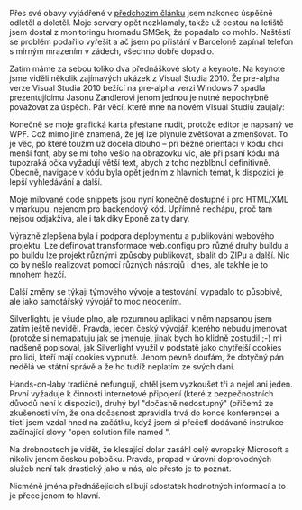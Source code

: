 <!-- dcterms:identifier = aspnetcz#214 -->
<!-- dcterms:title = TechEd Developers 2008: Den první -->
<!-- dcterms:abstract = První den TechEdu je vždycky takový nanečisto, ostatně jsou v něm jenom dva přednáškové sloty. A keynote. Na co že se to můžeme těšit? -->
<!-- np9:categoryId = 6 -->
<!-- x4w:category = Akce a události -->
<!-- np9:authorId = 1 -->
<!-- np9:authorEmail = michal.valasek@altairis.cz -->
<!-- dcterms:creator = Michal Altair Valášek -->
<!-- dcterms:created = 2008-11-11T00:30:36.513+01:00 -->
<!-- dcterms:date = 2008-11-11T00:30:36.513+01:00 -->

Přes své obavy vyjádřené v [předchozím článku](http://www.aspnet.cz/Articles/212-co-nas-ceka-na-techedu.aspx) jsem nakonec úspěšně odletěl a doletěl. Moje servery opět nezklamaly, takže už cestou na letiště jsem dostal z monitoringu hromadu SMSek, že popadalo co mohlo. Naštěstí se problém podařilo vyřešit a ač jsem po přistání v Barceloně zapínal telefon s mírným mrazením v zádech, všechno dobře dopadlo.

Zatím máme za sebou toliko dva přednáškové sloty a keynote. Na keynote jsme viděli několik zajímavých ukázek z Visual Studia 2010. Že pre-alpha verze Visual Studia 2010 bežící na pre-alpha verzi Windows 7 spadla prezentujícímu Jasonu Zandlerovi jenom jednou je nutné nepochybně považovat za úspěch. Pár věcí, které mne na novém Visual Studiu zaujaly:

Konečně se moje grafická karta přestane nudit, protože editor je napsaný ve WPF. Což mimo jiné znamená, že jej lze plynule zvětšovat a zmenšovat. To je věc, po které toužím už docela dlouho – při běžné orientaci v kódu chci menší font, aby se mi toho vešlo na obrazovku víc, ale při psaní kódu má tupozraká očka vyžadují větší text, abych z toho nezblbnul definitivně. Obecně, navigace v kódu byla opět jedním z hlavních témat, k dispozici je lepší vyhledávání a další.

Moje milované code snippets jsou nyní konečně dostupné i pro HTML/XML v markupu, nejenom pro backendový kód. Upřímně nechápu, proč tam nejsou odjakživa, ale i tak díky Eponě za ty dary.

Výrazně zlepšena byla i podpora deploymentu a publikování webového projektu. Lze definovat transformace web.configu pro různé druhy buildu a po buildu lze projekt různými způsoby publikovat, sbalit do ZIPu a další. Nic co by nešlo realizovat pomocí různých nástrojů i dnes, ale takhle je to mnohem hezčí.

Další změny se týkají týmového vývoje a testování, vypadalo to působivě, ale jako samotářský vývojář to moc neocením.

Silverlightu je všude plno, ale rozumnou aplikaci v něm napsanou jsem zatím ještě neviděl. Pravda, jeden český vývojář, kterého nebudu jmenovat (protože si nemapatuju jak se jmenuje, jinak bych ho klidně zostudil ;-) mi nadšeně popisoval, jak Silverlight využil v podstatě jako chytřejší cookies pro lidi, kteří mají cookies vypnuté. Jenom pevně doufám, že dotyčný pán nedělá ve státní správě a že ho tudíž neplatím ze svých daní.

Hands-on-laby tradičně nefungují, chtěl jsem vyzkoušet tři a nejel ani jeden. První vyžaduje k činnosti internetové připojení (které z bezpečnostních důvodů není k dispozici), druhý byl "dočasně nedostupný" (přičemž ze zkušenosti vím, že ona dočasnost zpravidla trvá do konce konference) a třetí jsem vzdal hned na začátku, když jsem si přečetl dodávané instrukce začínající slovy "open solution file named *<enter solution name here>*".

Na drobnostech je vidět, že klesající dolar zasáhl celý evropský Microsoft a nikoliv jenom českou pobočku. Pravda, propad v úrovni doprovodných služeb není tak drastický jako u nás, ale přesto je to poznat.

Nicméně jména přednášejících slibují sdostatek hodnotných informací a to je přece jenom to hlavní.